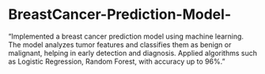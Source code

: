 # BreastCancer-Prediction-Model-
“Implemented a breast cancer prediction model using machine learning. The model analyzes tumor features and classifies them as benign or malignant, helping in early detection and diagnosis. Applied algorithms such as Logistic Regression, Random Forest, with accuracy up to 96%.”
